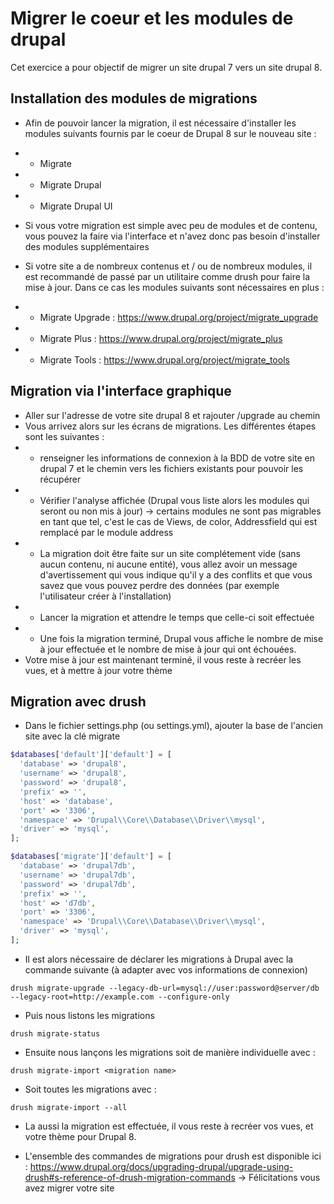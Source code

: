 # Migrer le coeur et les modules de drupal

Cet exercice a pour objectif de migrer un site drupal 7 vers un site drupal 8.

## Installation des modules de migrations 
* Afin de pouvoir lancer la migration, il est nécessaire d'installer les modules suivants fournis par le coeur de Drupal 8 sur le nouveau site :
* * Migrate 
* * Migrate Drupal
* * Migrate Drupal UI
* Si vous votre migration est simple avec peu de modules et de contenu, vous pouvez la faire via l'interface et n'avez donc pas besoin d'installer des modules supplémentaires

* Si votre site a de nombreux contenus et / ou de nombreux modules, il est recommandé de passé par un utilitaire comme drush pour faire la mise à jour. Dans ce cas les modules suivants sont nécessaires en plus :
* * Migrate Upgrade : https://www.drupal.org/project/migrate_upgrade 
* * Migrate Plus : https://www.drupal.org/project/migrate_plus 
* * Migrate Tools : https://www.drupal.org/project/migrate_tools 


## Migration via l'interface graphique
* Aller sur l'adresse de votre site drupal 8 et rajouter /upgrade au chemin
* Vous arrivez alors sur les écrans de migrations. Les différentes étapes sont les suivantes :
* * renseigner les informations de connexion à la BDD de votre site en drupal 7 et le chemin vers les fichiers existants pour pouvoir les récupérer
* * Vérifier l'analyse affichée (Drupal vous liste alors les modules qui seront ou non mis à jour) -> certains modules ne sont pas migrables en tant que tel, c'est le cas de Views, de color, Addressfield qui est remplacé par le module address
* * La migration doit être faite sur un site complétement vide (sans aucun contenu, ni aucune entité), vous allez avoir un message d'avertissement qui vous indique qu'il y a des conflits et que vous savez que vous pouvez perdre des données (par exemple l'utilisateur créer à l'installation)
* * Lancer la migration et attendre le temps que celle-ci soit effectuée
* * Une fois la migration terminé, Drupal vous affiche le nombre de mise à jour effectuée et le nombre de mise à jour qui ont échouées. 
* Votre mise à jour est maintenant terminé, il vous reste à recréer les vues, et à mettre à jour votre thème

## Migration avec drush 

* Dans le fichier settings.php (ou settings.yml), ajouter la base de l'ancien site avec la clé migrate 
```php
$databases['default']['default'] = [
  'database' => 'drupal8',
  'username' => 'drupal8',
  'password' => 'drupal8',
  'prefix' => '',
  'host' => 'database',
  'port' => '3306',
  'namespace' => 'Drupal\\Core\\Database\\Driver\\mysql',
  'driver' => 'mysql',
];

$databases['migrate']['default'] = [
  'database' => 'drupal7db',
  'username' => 'drupal7db',
  'password' => 'drupal7db',
  'prefix' => '',
  'host' => 'd7db',
  'port' => '3306',
  'namespace' => 'Drupal\\Core\\Database\\Driver\\mysql',
  'driver' => 'mysql',
];
```
* Il est alors nécessaire de déclarer les migrations à Drupal avec la commande suivante (à adapter avec vos informations de connexion)
```
drush migrate-upgrade --legacy-db-url=mysql://user:password@server/db --legacy-root=http://example.com --configure-only 
```
* Puis nous listons les migrations
```
drush migrate-status 
```
* Ensuite nous lançons les migrations soit de manière individuelle avec : 
```
drush migrate-import <migration name> 
```
* Soit toutes les migrations avec : 
```
drush migrate-import --all 
```
* La aussi la migration est effectuée, il vous reste à recréer vos vues, et votre thème pour Drupal 8.

* L'ensemble des commandes de migrations pour drush est disponible ici : https://www.drupal.org/docs/upgrading-drupal/upgrade-using-drush#s-reference-of-drush-migration-commands 
-> Félicitations vous avez migrer votre site 